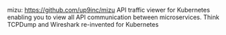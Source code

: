 mizu: https://github.com/up9inc/mizu
API traffic viewer for Kubernetes enabling you to view all API communication between microservices. 
Think TCPDump and Wireshark re-invented for Kubernetes